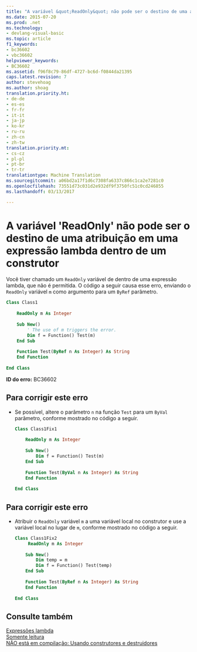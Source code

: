 ```yaml
---
title: "A variável &quot;ReadOnly&quot; não pode ser o destino de uma atribuição em uma expressão lambda dentro de um construtor | Documentos do Microsoft"
ms.date: 2015-07-20
ms.prod: .net
ms.technology:
- devlang-visual-basic
ms.topic: article
f1_keywords:
- bc36602
- vbc36602
helpviewer_keywords:
- BC36602
ms.assetid: f96f8c79-86df-4727-bc6d-f0844da21395
caps.latest.revision: 7
author: stevehoag
ms.author: shoag
translation.priority.ht:
- de-de
- es-es
- fr-fr
- it-it
- ja-jp
- ko-kr
- ru-ru
- zh-cn
- zh-tw
translation.priority.mt:
- cs-cz
- pl-pl
- pt-br
- tr-tr
translationtype: Machine Translation
ms.sourcegitcommit: a06bd2a17f1d6c7308fa6337c866c1ca2e7281c0
ms.openlocfilehash: 73551d73c031d2e932df9f3750fc51c0cd246855
ms.lasthandoff: 03/13/2017

---
```

# <a name="39readonly39-variable-cannot-be-the-target-of-an-assignment-in-a-lambda-expression-inside-a-constructor"></a>A variável 'ReadOnly' não pode ser o destino de uma atribuição em uma expressão lambda dentro de um construtor
Você tiver chamado um `ReadOnly` variável de dentro de uma expressão lambda, que não é permitida. O código a seguir causa esse erro, enviando o `ReadOnly` variável `m` como argumento para um `ByRef` parâmetro.  
  
```vb  
Class Class1  
  
    ReadOnly m As Integer  
  
    Sub New()  
        ' The use of m triggers the error.  
        Dim f = Function() Test(m)  
    End Sub  
  
    Function Test(ByRef n As Integer) As String  
    End Function  
  
End Class  
```  
  
 **ID do erro:** BC36602  
  
## <a name="to-correct-this-error"></a>Para corrigir este erro  
  
-   Se possível, altere o parâmetro `n` na função `Test` para um `ByVal` parâmetro, conforme mostrado no código a seguir.  
  
    ```vb  
    Class Class1Fix1  
  
        ReadOnly m As Integer  
  
        Sub New()  
            Dim f = Function() Test(m)  
        End Sub  
  
        Function Test(ByVal n As Integer) As String  
        End Function  
  
    End Class  
    ```  
  
## <a name="to-correct-this-error"></a>Para corrigir este erro  
  
-   Atribuir o `ReadOnly` variável `m` a uma variável local no construtor e use a variável local no lugar de `m`, conforme mostrado no código a seguir.  
  
    ```vb  
    Class Class1Fix2  
         ReadOnly m As Integer  
  
        Sub New()  
            Dim temp = m  
            Dim f = Function() Test(temp)  
        End Sub  
  
        Function Test(ByRef n As Integer) As String  
        End Function  
  
    End Class  
    ```  
  
## <a name="see-also"></a>Consulte também  
 [Expressões lambda](../../visual-basic/programming-guide/language-features/procedures/lambda-expressions.md)   
 [Somente leitura](../../visual-basic/language-reference/modifiers/readonly.md)   
 [NÃO está em compilação: Usando construtores e destruidores](http://msdn.microsoft.com/en-us/548eebe1-86c4-4377-b2f5-447cb8be3d90)
